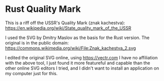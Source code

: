 # Rust Quality Mark

This is a riff off the USSR's Quality Mark (znak kachestva): https://en.wikipedia.org/wiki/State_quality_mark_of_the_USSR

I used the SVG by Dmitry Maslov as the basis for the Rust version. The original is in the public domain: https://commons.wikimedia.org/wiki/File:Znak_kachestva_2.svg

I edited the original SVG online, using https://vectr.com
I have no affiliation with the above tool, I just found it more featureful and capable than the other online SVG editors I tried, and I didn't want to install an application on my computer just for this.
